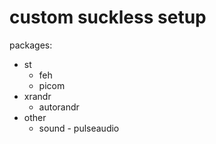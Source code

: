 custom suckless setup
======
packages:
* st
  * feh
  * picom
* xrandr
  * autorandr
* other
  * sound - pulseaudio
